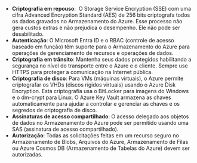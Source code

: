 
- **Criptografia em repouso**:  O Storage Service Encryption (SSE) com uma cifra Advanced Encryption Standard (AES) de 256 bits criptografa todos os dados gravados no Armazenamento do Azure. Esse processo não gera custos extras e não prejudica o desempenho. Ele não pode ser desabilitado.
- **Autenticação**: O Microsoft Entra ID e o RBAC (controle de acesso baseado em função) têm suporte para o Armazenamento do Azure para operações de gerenciamento de recursos e operações de dados.
- **Criptografia em trânsito**: Mantenha seus dados protegidos habilitando a segurança no nível do transporte entre o Azure e o cliente. Sempre use HTTPS para proteger a comunicação na Internet pública.
- **Criptografia de disco**: Para VMs (máquinas virtuais), o Azure permite criptografar os VHDs (discos rígidos virtuais) usando o Azure Disk Encryption. Esta criptografia usa o BitLocker para imagens do Windows e o dm-crypt para Linux. O Azure Key Vault armazena as chaves automaticamente para ajudar a controlar e gerenciar as chaves e os segredos de criptografia de disco.
- **Assinaturas de acesso compartilhado**: O acesso delegado aos objetos de dados no Armazenamento do Azure pode ser permitido usando uma SAS (assinatura de acesso compartilhado).
- **Autorização**: Todas as solicitações feitas em um recurso seguro no Armazenamento de Blobs, Arquivos do Azure, Armazenamento de Filas ou Azure Cosmos DB (Armazenamento de Tabelas do Azure) devem ser autorizadas.
